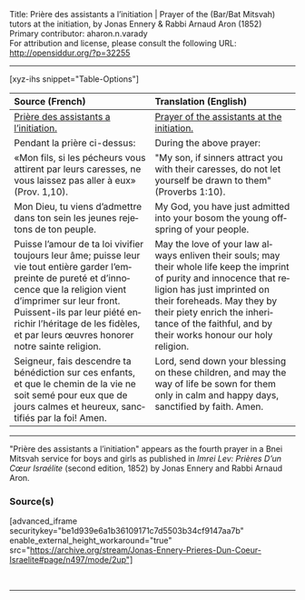 <html>
<head></head>
<body>
Title: Prière des assistants a l’initiation | Prayer of the (Bar/Bat Mitsvah) tutors at the initiation, by Jonas Ennery & Rabbi Arnaud Aron (1852)<br />
Primary contributor: aharon.n.varady<br />
For attribution and license, please consult the following URL: <a href="http://opensiddur.org/?p=32255">http://opensiddur.org/?p=32255</a>
<p />
<hr />

[xyz-ihs snippet="Table-Options"]<table style="margin-left: auto; margin-right: auto;" class="draggable">
<thead><tr><th id="x" style="text-align: left;">Source (French)</th><th style="text-align: left;">Translation (English)</th></tr></thead>
<tbody>
<tr><td style="vertical-align:top;">
<div class="french" lang="fr">
<u>Prière des assistants a l’initiation.</u>
</span></div></td>
 
<td style="vertical-align:top;">
<div class="english" lang="en">
<u>Prayer of the assistants at the initiation.</u>
</div></td></tr>


<tr><td style="vertical-align:top;">
<div class="french" lang="fr">
<span class="instruction">Pendant la prière ci-dessus:</span>
</span></div></td>
 
<td style="vertical-align:top;">
<div class="english" lang="en">
<span class="instruction">During the above prayer:</span>
</div></td></tr>


<tr><td style="vertical-align:top;">
<div class="french" lang="fr">
«Mon fils, si les pécheurs vous attirent par leurs caresses, 
ne vous laissez pas aller à eux» <span class="citation">(Prov. 1,10).</span>
</span></div></td>
 
<td style="vertical-align:top;">
<div class="english" lang="en">
"My son, if sinners attract you with their caresses, 
do not let yourself be drawn to them" <span class="citation">(Proverbs 1:10).</span>
</div></td></tr>


<tr><td style="vertical-align:top;">
<div class="french" lang="fr">
Mon Dieu, tu viens d’admettre dans ton sein les jeunes rejetons de ton peuple.
</span></div></td>
 
<td style="vertical-align:top;">
<div class="english" lang="en">
My God, you have just admitted into your bosom the young offspring of your people.
</div></td></tr>


<tr><td style="vertical-align:top;">
<div class="french" lang="fr">
Puisse l’amour de ta loi vivifier toujours leur âme; puisse leur vie tout entière garder l’empreinte de pureté et d’innocence que la religion vient d’imprimer sur leur front. Puissent-ils par leur piété enrichir l’héritage de les fidèles, et par leurs œuvres honorer notre sainte religion.
</span></div></td>
 
<td style="vertical-align:top;">
<div class="english" lang="en">
May the love of your law always enliven their souls; may their whole life keep the imprint of purity and innocence that religion has just imprinted on their foreheads. May they by their piety enrich the inheritance of the faithful, and by their works honour our holy religion.
</div></td></tr>


<tr><td style="vertical-align:top;">
<div class="french" lang="fr">
Seigneur, fais descendre ta bénédiction sur ces enfants, et que le chemin de la vie ne soit semé pour eux que de jours calmes et heureux, sanctifiés par la foi! Amen.
</span></div></td>
 
<td style="vertical-align:top;">
<div class="english" lang="en">
Lord, send down your blessing on these children, and may the way of life be sown for them only in calm and happy days, sanctified by faith. Amen.
</div></td></tr>
</tbody></table>

<hr />

"Prière des assistants a l’initiation" appears as the fourth prayer in a Bnei Mitsvah service for boys and girls as published in <em>Imrei Lev: Prières D’un Cœur Israélite</em> (second edition, 1852) by Jonas Ennery and Rabbi Arnaud Aron.

<h3>Source(s)</h3>

[advanced_iframe securitykey="be1d939e6a1b36109171c7d5503b34cf9147aa7b" enable_external_height_workaround="true" src="https://archive.org/stream/Jonas-Ennery-Prieres-Dun-Coeur-Israelite#page/n497/mode/2up"]

&nbsp;

<hr />

&nbsp;
</body>
</html>